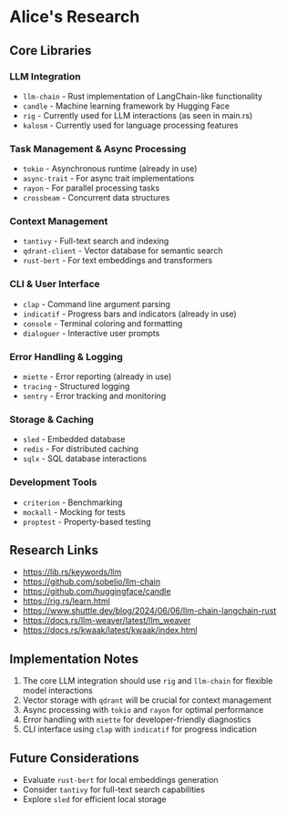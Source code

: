 # Alice's Research

## Core Libraries

### LLM Integration
- `llm-chain` - Rust implementation of LangChain-like functionality
- `candle` - Machine learning framework by Hugging Face
- `rig` - Currently used for LLM interactions (as seen in main.rs)
- `kalosm` - Currently used for language processing features

### Task Management & Async Processing
- `tokio` - Asynchronous runtime (already in use)
- `async-trait` - For async trait implementations
- `rayon` - For parallel processing tasks
- `crossbeam` - Concurrent data structures

### Context Management
- `tantivy` - Full-text search and indexing
- `qdrant-client` - Vector database for semantic search
- `rust-bert` - For text embeddings and transformers

### CLI & User Interface
- `clap` - Command line argument parsing
- `indicatif` - Progress bars and indicators (already in use)
- `console` - Terminal coloring and formatting
- `dialoguer` - Interactive user prompts

### Error Handling & Logging
- `miette` - Error reporting (already in use)
- `tracing` - Structured logging
- `sentry` - Error tracking and monitoring

### Storage & Caching
- `sled` - Embedded database
- `redis` - For distributed caching
- `sqlx` - SQL database interactions

### Development Tools
- `criterion` - Benchmarking
- `mockall` - Mocking for tests
- `proptest` - Property-based testing

## Research Links
- https://lib.rs/keywords/llm
- https://github.com/sobelio/llm-chain
- https://github.com/huggingface/candle
- https://rig.rs/learn.html
- https://www.shuttle.dev/blog/2024/06/06/llm-chain-langchain-rust
- https://docs.rs/llm-weaver/latest/llm_weaver
- https://docs.rs/kwaak/latest/kwaak/index.html

## Implementation Notes
1. The core LLM integration should use `rig` and `llm-chain` for flexible model interactions
2. Vector storage with `qdrant` will be crucial for context management
3. Async processing with `tokio` and `rayon` for optimal performance
4. Error handling with `miette` for developer-friendly diagnostics
5. CLI interface using `clap` with `indicatif` for progress indication

## Future Considerations
- Evaluate `rust-bert` for local embeddings generation
- Consider `tantivy` for full-text search capabilities
- Explore `sled` for efficient local storage
